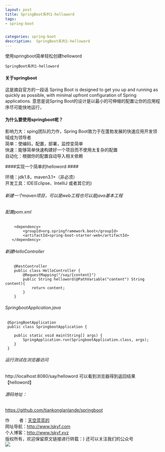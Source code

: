 ```yaml
---
layout: post
title: SpringBoot系列1-helloword
tags:
- spring-boot


categories: spring-boot
description:  SpringBoot系列1-helloword
---
```

使用springboot简单轻松创建helloword
<!-- more -->
	SpringBoot系列1-helloword
	
#### 关于springboot #####
这是摘自官方的一段话
    Spring Boot is designed to get you up and running as quickly as possible, with minimal upfront configuration of Spring applications.
意思是说Spring Boot的设计是以最小的可伸缩的配置让你的应用程序尽可能快地运行，
#### 	为什么要使用springboot呢？ ####
影响力大：sping团队的力作，Spring Boot致力于在蓬勃发展的快速应用开发领域成为领导者 <br>
简单：使编码，配置，部署，监控变简单 <br>
快速：能够简单快速构建好一个项目而不使用太复杂的配置 <br>
自动化：根据你的配置自动导入相关依赖 <br>


####实现一个简单的helloword  ####

环境：jdk1.8，maven3.1+（非必须）<br>
开发工具：IDE(Eclipse、IntelliJ 或者其它的)<br>
###### 新建一个maven项目，可以是web工程也可以是java基本工程 ######

###### 配置pom.xml ######
```
    <dependency>
        <groupId>org.springframework.boot</groupId>
        <artifactId>spring-boot-starter-web</artifactId>
   </dependency>
```
###### 新建HelloController ######
```
    @RestController
    public class HelloController {
        @RequestMapping("/say/{content}")
        public String helloword(@PathVariable("content") String content){
            return content;
        }
    }
```
###### SpringbootApplication.java ######
```
 @SpringBootApplication
 public class SpringbootApplication {

 	public static void main(String[] args) {
 		SpringApplication.run(SpringbootApplication.class, args);
 	}
 }

```

###### 运行测试在浏览器访问 ######
http://localhost:8080/say/helloword
可以看到浏览器得到返回结果【helloword】

###### 源码地址：
<a href="https://github.com/tiankonglanlande/springboot" target="_blank">https://github.com/tiankonglanlande/springboot</a> <br>

作&nbsp;&nbsp;&nbsp;&nbsp;&nbsp;&nbsp;&nbsp;&nbsp;者：<a href="#">天空蓝蓝的</a> <br>
网址导航：<a href="http://www.lskyf.com" target="_blank">http://www.lskyf.com</a> <br>
个人博客：<a href="http://www.lskyf.xyz" target="_blank">http://www.lskyf.xyz</a> <br>
版权所有，欢迎保留原文链接进行转载：)
还可以关注我们的公众号<br>
<img src="{{ site.assets }}/images/gongzonghao/天空唯美.jpg"/>
